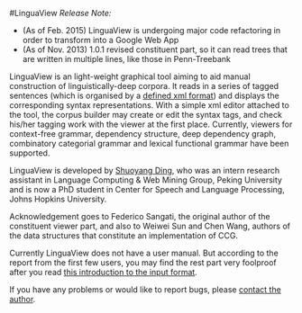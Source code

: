 #LinguaView
*Release Note:*

+ (As of Feb. 2015) LinguaView is undergoing major code refactoring in order to transform into a Google Web App
+ (As of Nov. 2013) 1.0.1 revised constituent part, so it can read trees that are written in multiple lines, like those in Penn-Treebank

LinguaView is an light-weight graphical tool aiming to aid manual construction of linguistically-deep corpora.
It reads in a series of tagged sentences (which is organised by a [defined xml format](https://github.com/shuoyangd/LinguaView/blob/master/Input_Format_1_x.md)) and displays the corresponding syntax representations.
With a simple xml editor attached to the tool, the corpus builder may create or edit the syntax tags, and check his/her tagging work with the viewer at the first place.
Currently, viewers for context-free grammar, dependency structure, deep dependency graph, combinatory categorial grammar and lexical functional grammar have been supported.

LinguaView is developed by [Shuoyang Ding](http://cs.jhu.edu/~sding/), who was an intern research assistant in Language Computing & Web Mining Group, Peking University and is now a PhD student in Center for Speech and Language Processing, Johns Hopkins University.

Acknowledgement goes to Federico Sangati, the original author of the constituent viewer part, and also to Weiwei Sun and Chen Wang, authors of the data structures that constitute an implementation of CCG.

Currently LinguaView does not have a user manual.
But according to the report from the first few users, you may find the rest part very foolproof after you read [this introduction to the input format](https://github.com/shuoyangd/LinguaView/blob/master/Input_Format_1_x.md).

If you have any problems or would like to report bugs, please [contact the author](mailto:shuoyangd@gmail.com).
